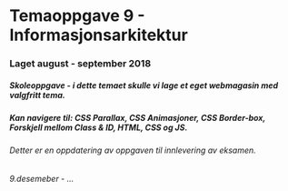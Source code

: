 # Temaoppgave 9 - Informasjonsarkitektur

### Laget august - september 2018
##### Skoleoppgave - i dette temaet skulle vi lage et eget webmagasin med valgfritt tema.
##### Kan navigere til: CSS Parallax, CSS Animasjoner, CSS Border-box, Forskjell mellom Class & ID, HTML, CSS og JS. 

###### Detter er en oppdatering av oppgaven til innlevering av eksamen.
###### 9.desemeber - ...
